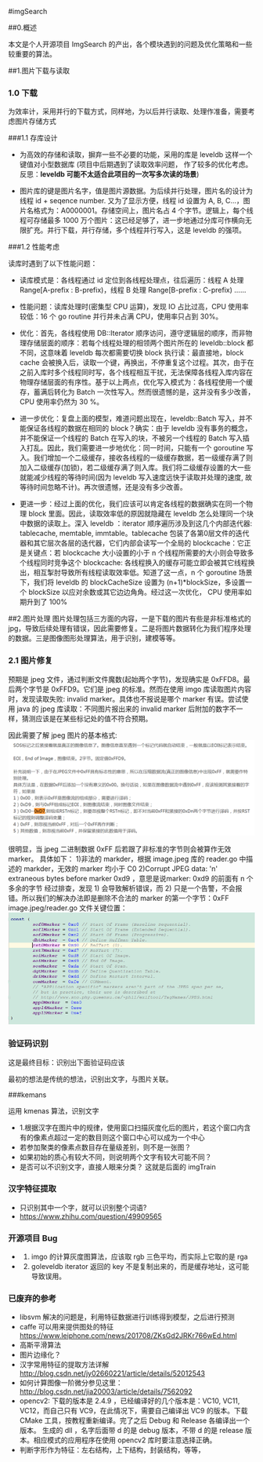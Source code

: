 #imgSearch 

##0.概述

本文是个人开源项目 ImgSearch 的产出，各个模块遇到的问题及优化策略和一些较重要的算法。



##1.图片下载与读取

### 1.0 下载

为效率计，采用并行的下载方式，同样地，为以后并行读取、处理作准备，需要考虑图片存储方式

###1.1 存库设计

- 为高效的存储和读取，摒弃一些不必要的功能，采用的库是 leveldb 这样一个键值对小型数据库 (项目中后期遇到了读取效率问题， 作了较多的优化考虑。反思：**leveldb 可能不太适合此项目的一次写多次读的场景**) 

- 图片库的键是图片名字，值是图片源数据。为后续并行处理，图片名的设计为线程 id + seqence number. 又为了显示方便，线程 id 设置为 A, B, C...，图片名格式为：A0000001。存储空间上，图片名占 4 个字节。逻辑上，每个线程可存储最多 1000 万个图片：这已经足够了，进一步地通过分库可作横向无限扩充。并行下载，并行存储，多个线程并行写入，这是 leveldb 的强项。


###1.2 性能考虑

读库时遇到了以下性能问题：
- 读库模式是：各线程通过 id 定位到各线程处理点，往后遍历：线程 A 处理 Range[A-prefix : B-prefix)，线程 B 处理 Range[B-prefix : C-prefix) ......
- 性能问题：读库处理时(密集型 CPU 运算)，发现 IO 占比过高，CPU 使用率较低：16 个 go routine 并行并未占满 CPU，使用率只占到 30%。

- 优化：首先，各线程使用 DB::Iterator 顺序访问，遵守逻辑层的顺序，而非物理存储层面的顺序：若每个线程处理的相领两个图片所在的 leveldb::block 都不同，这意味着 leveldb 每次都需要切换 block 执行读：最直接地，block cache 会被换入后，读取一个键，再换出，不停重复这个过程。其次，由于在之前入库时多个线程同时写，各个线程相互干扰，无法保障各线程入库内容在物理存储层面的有序性。基于以上两点，优化写入模式为：各线程使用一个缓存，蓄满后转化为 Batch 一次性写入。然而很遗憾的是，这并没有多少改善， CPU 使用率仍然为 30 %。

- 进一步优化：复盘上面的模型，难道问题出现在，leveldb::Batch 写入，并不能保证各线程的数据在相同的 block？确实：由于 leveldb 没有事务的概念，并不能保证一个线程的 Batch  在写入的块，不被另一个线程的 Batch 写入插入打乱。因此，我们需要进一步地优化：同一时间，只能有一个 goroutine 写入。我们增加一个二级缓存，接收各线程的一级缓存数据，若一级缓存满了则加入二级缓存(加锁)，若二级缓存满了则入库。我们将二级缓存设置的大一些就能减少线程的等待时间(因为 leveldb 写入速度远快于读取并处理的速度, 故等待时间忽略不计)。再次很遗憾，还是没有多少改善。

- 更进一步：经过上面的优化，我们应该可以肯定各线程的数据确实在同一个物理 block 里面。因此，读取效率低的原因就隐藏在 leveldb 怎么处理同一个块中数据的读取上。深入 leveldb ：iterator 顺序遍历涉及到这几个内部迭代器: tablecache,  memtable, immtable。tablecache 包装了各第0层文件的迭代器和其它层次各层的迭代器，它们内部会读写一个全局的 blockcache：它正是关键点：若 blockcache 大小设置的小于 n 个线程所需要的大小则会导致多个线程同时竞争这个 blockcache: 各线程换入的缓存可能立即会被其它线程换出，相互掣肘导致所有线程读取效率低。知道了这一点，n 个 goroutine 场景下，我们将 leveldb 的 blockCacheSize 设置为 (n+1)*blockSize，多设置一个 blockSize 以应对余数或其它边边角角。经过这一次优化， CPU 使用率如期升到了 100%

##2.图片处理
图片处理包括三方面的内容，一是下载的图片有些是非标准格式的 jpg，导致后续处理有错误，因此需要修复。二是将图片数据转化为我们程序处理的数据。三是图像图形处理算法，用于识别，建模等等。

### 2.1 图片修复

预期是 jpeg 文件，通过判断文件魔数(起始两个字节)，发现确实是 0xFFD8。最后两个字节是 0xFFD9。它们是 jpeg 的标准。然而在使用 imgo 库读取图片内容时，发现读取失败: invalid marker。具体也不报说是哪个 marker  有误。尝试使用 java 的 jpeg 库读取：不同图片报出来的 invalid marker 后附加的数字不一样，猜测应该是在某些标记处的值不符合预期。

因此需要了解 jpeg 图片的基本格式:
![](/assets/imgSearch/jpeg_marker.png)

很明显，当 jpeg 二进制数据 0xFF 后若跟了非标准的字节则会被算作无效 marker。
具体如下：
1)非法的 markder，根据 image.jpeg 库的 reader.go 中描述的 markder，无效的 marker 均小于 C0
2)Corrupt JPEG data: 'n' extraneous bytes before marker 0xd9 ，意思是说marker: 0xd9 的前面有 n 个多余的字节
经过排查，发现 1) 会导致解析错误，而 2) 只是一个告警，不会报错。所以我们的解决办法即是删除不合法的 marker 的第一个字节：0xFF
image.jpeg/reader.go 文件关键位置：
![](/assets/imgSearch/jpeg_golang_marker_code.png)

### 验证码识别
这是最终目标：识别出下面验证码应该

最初的想法是传统的想法，识别出文字，与图片关联。

###kemans

运用 kmenas 算法，识别文字

- 1.根据汉字在图片中的规律，使用窗口扫描灰度化后的图片，若这个窗口内含有的像素点超过一定的数目则这个窗口中心可以成为一个中心
- 若参加聚类的像素点数目存在量级差别，则不是一张图？
- 如果初始的质心有较大不同，则说明两个文字有较大可能不同？
- 是否可以不识别文字，直接人眼来分类？ 这就是后面的 imgTrain



### 汉字特征提取

- 只识别其中一个字，就可以识别整个词语?
- https://www.zhihu.com/question/49909565



### 开源项目 Bug
- 1. imgo 的计算灰度图算法，应该取 rgb 三色平均，而实际上它取的是 rga
- 2. goleveldb  iterator 返回的 key 不是复制出来的，而是缓存地址，这可能导致误用。

### 已废弃的参考
- libsvm 解决的问题是，利用特征数据进行训练得到模型，之后进行预测
- caffe 可以用来提供图处的特征 https://www.leiphone.com/news/201708/ZKsGd2JRKr766wEd.html
- 高斯平滑算法
- 图片边缘化？
- 汉字常用特征的提取方法详解 http://blog.csdn.net/jy02660221/article/details/52012543
- 如何计算图像一阶微分参见这里：http://blog.csdn.net/jia20003/article/details/7562092
- opencv2:
下载的版本是 2.4.9 ，已经编译好的几个版本是：VC10, VC11, VC12，而自己只有 VC9，在此情况下，需要自己编译出 VC9 的版本。下载 CMake 工具，按教程重新编译。完了之后 Debug 和 Release 各编译出一个版本。
生成的 dll ，名字后面带 d 的是 debug 版本，不带 d 的是 release 版本。相应模式的应用程序在使用 opencv2 库时要注意选择正确。
- 判断字形作为特征：左右结构，上下结构，封装结构，等等，

